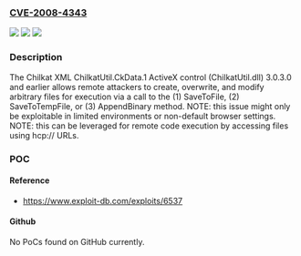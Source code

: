 ### [CVE-2008-4343](https://cve.mitre.org/cgi-bin/cvename.cgi?name=CVE-2008-4343)
![](https://img.shields.io/static/v1?label=Product&message=n%2Fa&color=blue)
![](https://img.shields.io/static/v1?label=Version&message=n%2Fa&color=blue)
![](https://img.shields.io/static/v1?label=Vulnerability&message=n%2Fa&color=brighgreen)

### Description

The Chilkat XML ChilkatUtil.CkData.1 ActiveX control (ChilkatUtil.dll) 3.0.3.0 and earlier allows remote attackers to create, overwrite, and modify arbitrary files for execution via a call to the (1) SaveToFile, (2) SaveToTempFile, or (3) AppendBinary method.  NOTE: this issue might only be exploitable in limited environments or non-default browser settings.  NOTE: this can be leveraged for remote code execution by accessing files using hcp:// URLs.

### POC

#### Reference
- https://www.exploit-db.com/exploits/6537

#### Github
No PoCs found on GitHub currently.

